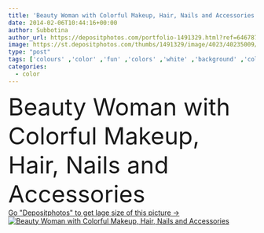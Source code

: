 ```yaml
---
title: 'Beauty Woman with Colorful Makeup, Hair, Nails and Accessories'
date: 2014-02-06T10:44:16+00:00
author: Subbotina
author_url: https://depositphotos.com/portfolio-1491329.html?ref=64678756
image: https://st.depositphotos.com/thumbs/1491329/image/4023/40235009/api_thumb_450.jpg?forcejpeg=true
type: "post"
tags: ['colours' ,'color' ,'fun' ,'colors' ,'white' ,'background' ,'colorful' ,'design' ,'isolated' ,'beautiful' ,'happy' ,'bright' ,'person' ,'party' ,'girl' ,'beauty' ,'model' ,'joy' ,'portrait' ,'smile' ,'hair' ,'up' ,'colour' ,'colourful' ,'vivid' ,'mouth' ,'face' ,'electric' ,'style' ,'funny' ,'hands' ,'fashion' ,'bracelet' ,'accessory' ,'open' ,'rainbow' ,'elements' ,'manicure' ,'necklace' ,'emotions' ,'woman' ,'fingers' ,'with' ,'accessories' ,'make' ,'make up' ,'makeup' ,'hairstyle' ,'coiffure' ,'joyful' ]
categories: 
  - color
---
```

<div aling="center">
            <font size="60"> Beauty Woman with Colorful Makeup, Hair, Nails and Accessories</font>   
</div>
<div>
    <a href='https://st.depositphotos.com/thumbs/1491329/image/4023/40235009/api_thumb_450.jpg?forcejpeg=true?ref=64678756' target=_blank > Go "Depositphotos" to get lage size of this picture ->
        <img href='https://st.depositphotos.com/thumbs/1491329/image/4023/40235009/api_thumb_450.jpg?forcejpeg=true?ref=64678756' src='https://st.depositphotos.com/1491329/4023/i/950/depositphotos_40235009-stock-photo-beauty-woman-with-colorful-makeup.jpg?forcejpeg=true' alt='Beauty Woman with Colorful Makeup, Hair, Nails and Accessories' >
    </a>
</div>
